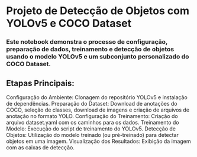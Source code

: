 # Projeto de Detecção de Objetos com YOLOv5 e COCO Dataset
### Este notebook demonstra o processo de configuração, preparação de dados, treinamento e detecção de objetos usando o modelo YOLOv5 e um subconjunto personalizado do COCO Dataset.

## Etapas Principais:

Configuração do Ambiente: Clonagem do repositório YOLOv5 e instalação de dependências.
Preparação do Dataset: Download de anotações do COCO, seleção de classes, download de imagens e criação de arquivos de anotação no formato YOLO.
Configuração do Treinamento: Criação do arquivo dataset.yaml com os caminhos para os dados.
Treinamento do Modelo: Execução do script de treinamento do YOLOv5.
Detecção de Objetos: Utilização do modelo treinado (ou pré-treinado) para detectar objetos em uma imagem.
Visualização dos Resultados: Exibição da imagem com as caixas de detecção.

